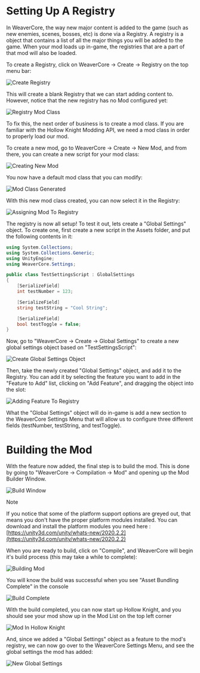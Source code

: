 # Setting Up A Registry

In WeaverCore, the way new major content is added to the game (such as new enemies, scenes, bosses, etc) is done via a Registry. A registry is a object that contains a list of all the major things you will be added to the game. When your mod loads up in-game, the registries that are a part of that mod will also be loaded.

To create a Registry, click on WeaverCore -> Create -> Registry on the top menu bar:

![Create Registry](~/images/createRegistry.gif)

This will create a blank Registry that we can start adding content to. However, notice that the new registry has no Mod configured yet:

![Registry Mod Class](~/images/registryModClass.png)

To fix this, the next order of business is to create a mod class. If you are familiar with the Hollow Knight Modding API, we need a mod class in order to properly load our mod.

To create a new mod, go to WeaverCore -> Create -> New Mod, and from there, you can create a new script for your mod class:

![Creating New Mod](~/images/creatingNewMod.gif)

You now have a default mod class that you can modify:

![Mod Class Generated](~/images/modClassGenerated.png)

With this new mod class created, you can now select it in the Registry:

![Assigning Mod To Registry](~/images/assigningModToRegistry.gif)

The registry is now all setup! To test it out, lets create a "Global Settings" object. To create one, first create a new script in the Assets folder, and put the following contents in it:

```cs
using System.Collections;
using System.Collections.Generic;
using UnityEngine;
using WeaverCore.Settings;

public class TestSettingsScript : GlobalSettings
{
    [SerializeField]
    int testNumber = 123;

    [SerializeField]
    string testString = "Cool String";

    [SerializeField]
    bool testToggle = false;
}
```

Now, go to "WeaverCore -> Create -> Global Settings" to create a new global settings object based on "TestSettingsScript":

![Create Global Settings Object](~/images/createGlobalSettingsObject.gif)

Then, take the newly created "Global Settings" object, and add it to the Registry. You can add it by selecting the feature you want to add in the "Feature to Add" list, clicking on "Add Feature", and dragging the object into the slot:

![Adding Feature To Registry](~/images/addingFeatureToRegistry.gif)

What the "Global Settings" object will do in-game is add a new section to the WeaverCore Settings Menu that will allow us to configure three different fields (testNumber, testString, and testToggle).

# Building the Mod

With the feature now added, the final step is to build the mod. This is done by going to "WeaverCore -> Compilation -> Mod" and opening up the Mod Builder Window.

![Build Window](~/images/buildWindow.png)

> [!NOTE]
> If you notice that some of the platform support options are greyed out, that means you don't have the proper platform modules installed. You can download and install the platform modules you need here : [https://unity3d.com/unity/whats-new/2020.2.2](https://unity3d.com/unity/whats-new/2020.2.2)

When you are ready to build, click on "Compile", and WeaverCore will begin it's build process (this may take a while to complete):

![Building Mod](~/images/buildingMod.PNG)

You will know the build was successful when you see "Asset Bundling Complete" in the console

![Build Complete](~/images/buildCompleted.PNG)

With the build completed, you can now start up Hollow Knight, and you should see your mod show up in the Mod List on the top left corner

![Mod In Hollow Knight](~/images/modInHollowKnight.PNG)

And, since we added a "Global Settings" object as a feature to the mod's registry, we can now go over to the WeaverCore Settings Menu, and see the global settings the mod has added:

![New Global Settings](~/images/newGlobalSettings.gif)
